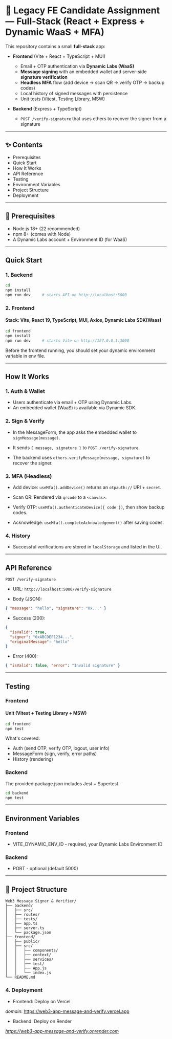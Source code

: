 # 🚀 Legacy FE Candidate Assignment — Full-Stack (React + Express + Dynamic WaaS + MFA)

This repository contains a small **full-stack** app:

- **Frontend** (Vite + React + TypeScript + MUI)
    * Email + OTP authentication via **Dynamic Labs (WaaS)**
    * **Message signing** with an embedded wallet and server-side **signature verification**
    * **Headless MFA** flow (add device → scan QR → verify OTP → backup codes)
    * Local history of signed messages with persistence
    * Unit tests (Vitest, Testing Library, MSW)

- **Backend** (Express + TypeScript)
    * `POST /verify-signature` that uses ethers to recover the signer from a signature

---

## ✨ Contents

* Prerequisites
* Quick Start
* How It Works
* API Reference
* Testing
* Environment Variables
* Project Structure
* Deployment

---

## 🧠 Prerequisites

* Node.js 18+ (22 recommended)
* npm 8+ (comes with Node)
* A Dynamic Labs account + Environment ID (for WaaS)

---

## Quick Start

### 1. Backend

```bash
cd 
npm install
npm run dev     # starts API on http://localhost:5000
```

### 2. Frontend

#### Stack: Vite, React 19, TypeScript, MUI, Axios, Dynamic Labs SDK(Waas)

```bash
cd frontend
npm install
npm run dev     # starts Vite on http://127.0.0.1:3000
```

Before the frontend running, you should set your dynamic environment variable in env file.

---

## How It Works

### 1. Auth & Wallet

- Users authenticate via email + OTP using Dynamic Labs.
- An embedded wallet (WaaS) is available via Dynamic SDK.

### 2. Sign & Verify

- In the MessageForm, the app asks the embedded wallet to `signMessage(message)`.

- It sends `{ message, signature }` to `POST /verify-signature`.

- The backend uses `ethers.verifyMessage(message, signature)` to recover the signer.

### 3. MFA (Headless)

- Add device: `useMfa().addDevice()` returns an `otpauth://` URI + `secret`.

- Scan QR: Rendered via `qrcode` to a `<canvas>`.

- Verify OTP: `useMfa().authenticateDevice({ code })`, then show backup codes.

- Acknowledge: `useMfa().completeAcknowledgement()` after saving codes.

### 4. History

- Successful verifications are stored in `localStorage` and listed in the UI.

---

## API Reference

`POST /verify-signature`

- URL: `http://localhost:5000/verify-signature`

- Body (JSON):

```json
{ "message": "hello", "signature": "0x..." }
```

- Success (200):

```json
{
  "isValid": true,
  "signer": "0xABCDEF1234...",
  "originalMessage": "hello"
}
```

- Error (400):

```json
{ "isValid": false, "error": "Invalid signature" }
```

---

## Testing
### Frontend
#### Unit (Vitest + Testing Library + MSW)

```bash
cd frontend
npm test
```

What's covered:

- Auth (send OTP, verify OTP, logout, user info)
- MessageForm (sign, verify, error paths)
- History (rendering)

### Backend

The provided package.json includes Jest + Supertest.

```bash
cd backend
npm test
```

---

## Environment Variables
### Frontend

- VITE_DYNAMIC_ENV_ID - required, your Dynamic Labs Environment ID

### Backend

- PORT - optional (default 5000)

---

## 📁 Project Structure

```
Web3 Message Signer & Verifier/
├── backend/
│   ├── src/
│   ├── routes/
│   ├── tests/
│   ├── app.ts
│   ├── server.ts
│   └── package.json
├── frontend/
│   ├── public/
│   ├── src/
│   │   ├── components/
│   │   ├── context/
│   │   ├── services/
│   │   ├── test/
│   │   ├── App.js
│   │   └── index.js
└── README.md
```

### 4. Deployment

- Frontend:  Deploy on Vercel

*domain*: https://web3-app-message-and-verify.vercel.app

- Backend: Deploy on Render

*https://web3-app-message-and-verify.onrender.com*


